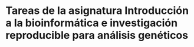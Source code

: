 # Tareas de la asignatura Introducción a la bioinformática e investigación reproducible para análisis genéticos
